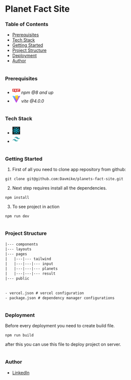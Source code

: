 # Planet Fact Site

### Table of Contents

- [Prerequisites](#Prerequisites)
- [Tech Stack](#Tech-Stack)
- [Getting Started](#Getting-Started)
- [Project Structure](#Project-Structure)
- [Deployment](#Deployment)
- [Author](#Author)

#

### Prerequisites

- <img src="readme/npm.png" width="25" style="top: 8px" /> _npm @8 and up_
- <img src="readme/vite.png" width="25" style="top: 8px" /> _vite @4.0.0_

#

### Tech Stack

- <img src="readme/react.png" width="25" style="top: 8px" />
- <img src="readme/tailwind.png" width="25" style="top: 8px" />

#

### Getting Started

1. First of all you need to clone app repository from github:

```
git clone git@github.com:Davmike/planets-fact-site.git
```

2. Next step requires install all the dependencies.

```
npm install
```

3. To see project in action

```
npm run dev
```

#

### Project Structure

```
|--- components
|--- layouts
|--- pages
|   |---|--- tailwind
|   |---|---|--- input
|   |---|---|--- planets
|   |---|---|--- result
|--- public


- vercel.json # vercel configuration
- package.json # dependency manager configurations

```

#

### Deployment

Before every deployment you need to create build file.

```
npm run build
```

after this you can use this file to deploy project on server.

#

### Author

- [LinkedIn](https://www.linkedin.com/in/david-mikeladze-927406264/)
